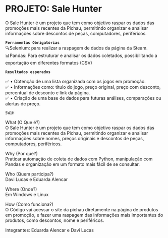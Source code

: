 # PROJETO: Sale Hunter

O Sale Hunter é um projeto que tem como objetivo raspar os dados das promoções mais recentes da Pichau, permitindo organizar e analisar informações sobre descontos de peças, computadores, periféricos.

**``Ferramentas Obrigatórias``**<br>
🔍Selenium: para realizar a raspagem de dados da página da Steam.<br>
📊Pandas: Para estruturar e analisar os dados coletados, possibilitando a exportação em diferentes formatos (CSV)

**``Resultados esperados``**

✅ • Obtenção de uma lista organizada com os jogos em promoção.<br>
✅ • Informações como: título do jogo, preço original, preço com desconto, percentual de desconto e link da página.<br>
✅ • Criação de uma base de dados para futuras análises, comparações ou alertas de preço.

``5W1H``

What (O Que é?)<br>
O Sale Hunter é um projeto que tem como objetivo raspar os dados das promoções mais recentes da Pichau, permitindo organizar e analisar informações sobre nomes, preços originais e descontos de peças, computadores, periféricos.

Why (Por que?)<br>
Praticar automação de coleta de dados com Python, manipulação com Pandas e organização em um formato mais fácil de se consultar.

Who (Quem participa?)<br>
Davi Lucas e Eduarda Alencar

Where (Onde?)<br>
Em Windows e Linux

How (Como funciona?)<br>
O Código vai acessar o site da pichau diretamente na página de produtos em promoção, e fazer uma raspagem das informações mais importantes do produtos, como descontos, nome e periféricos.

Integrantes: Eduarda Alencar e Davi Lucas

